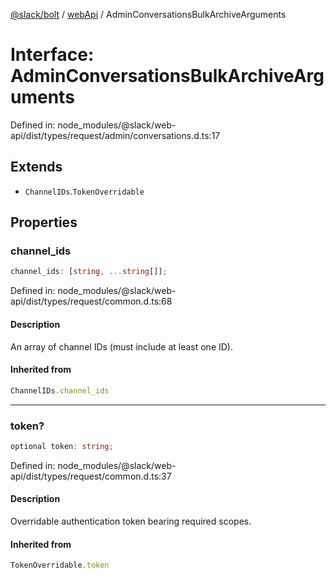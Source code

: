 [@slack/bolt](../../../../index.md) / [webApi](../index.md) / AdminConversationsBulkArchiveArguments

# Interface: AdminConversationsBulkArchiveArguments

Defined in: node\_modules/@slack/web-api/dist/types/request/admin/conversations.d.ts:17

## Extends

- `ChannelIDs`.`TokenOverridable`

## Properties

### channel\_ids

```ts
channel_ids: [string, ...string[]];
```

Defined in: node\_modules/@slack/web-api/dist/types/request/common.d.ts:68

#### Description

An array of channel IDs (must include at least one ID).

#### Inherited from

```ts
ChannelIDs.channel_ids
```

***

### token?

```ts
optional token: string;
```

Defined in: node\_modules/@slack/web-api/dist/types/request/common.d.ts:37

#### Description

Overridable authentication token bearing required scopes.

#### Inherited from

```ts
TokenOverridable.token
```
